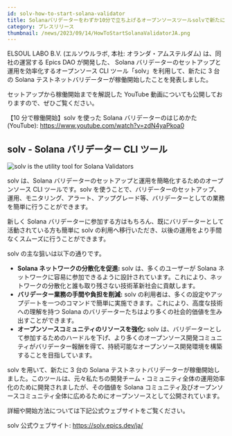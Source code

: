 ```yaml
---
id: solv-how-to-start-solana-validator
title: Solanaバリデーターをわずか10分で立ち上げるオープンソースツールsolvで新たに3台のテストネットバリデーターが稼働開始
category: プレスリリース
thumbnail: /news/2023/09/14/HowToStartSolanaValidatorJA.png
---
```


ELSOUL LABO B.V. (エルソウルラボ, 本社: オランダ・アムステルダム) は、同社の運営する Epics DAO が開発した、 Solana バリデーターのセットアップと運用を効率化するオープンソース CLI ツール「solv」を利用して、新たに 3 台の Solana テストネットバリデーターが稼働開始したことを発表しました。

セットアップから稼働開始までを解説した YouTube 動画についても公開しておりますので、ぜひご覧ください。

【10 分で稼働開始】solv を使った Solana バリデーターのはじめかた (YouTube): https://www.youtube.com/watch?v=zdN4yaPkoa0

## solv - Solana バリデーター CLI ツール

![solv is the utility tool for Solana Validators](/news/2023/09/14/solvYouTube.jpg)

solv は、Solana バリデーターのセットアップと運用を簡略化するためのオープンソース CLI ツールです。solv を使うことで、バリデーターのセットアップ、運用、モニタリング、アラート、アップグレード等、バリデーターとしての業務を簡単に行うことができます。

新しく Solana バリデーターに参加する方はもちろん、既にバリデーターとして活動されている方も簡単に solv の利用へ移行いただき、以後の運用をより手間なくスムーズに行うことができます。

solv の主な狙いは以下の通りです。

- **Solana ネットワークの分散化を促進:** solv は、多くのユーザーが Solana ネットワークに容易に参加できるように設計されています。これにより、ネットワークの分散化と誰も取り残さない技術革新社会に貢献します。
- **バリデーター業務の手間や負担を削減:** solv の利用者は、多くの設定やアップデートを一つのコマンドで簡単に実施できます。これにより、高度な技術への理解を持つ Solana のバリデーターたちはより多くの社会的価値を生み出すことができます。
- **オープンソースコミュニティのリソースを強化:** solv は、バリデーターとして参加するためのハードルを下げ、より多くのオープンソース開発コミュニティがバリデーター報酬を得て、持続可能なオープンソース開発環境を構築することを目指しています。

solv を用いて、新たに 3 台の Solana テストネットバリデーターが稼働開始しました。このツールは、元々私たちの開発チーム・コミュニティ全体の運用効率化のために開発されましたが、その価値を Solana コミュニティ及びオープンソースコミュニティ全体に広めるためにオープンソースとして公開されています。

詳細や開始方法については下記公式ウェブサイトをご覧ください。

solv 公式ウェブサイト: https://solv.epics.dev/ja/
